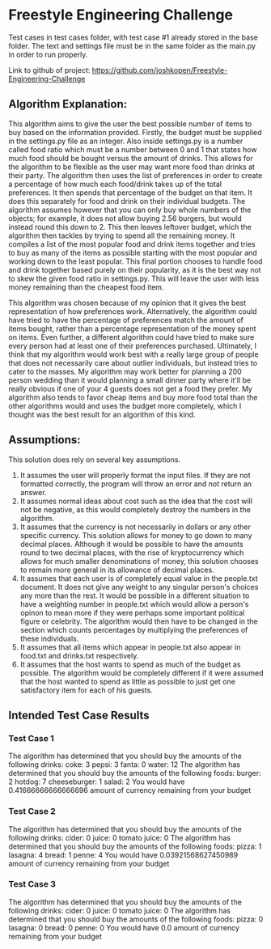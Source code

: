 # Freestyle Engineering Challenge

Test cases in test cases folder, with test case #1 already stored in the base folder. The text and settings file must be in the same folder as the main.py in order to run properly.

Link to github of project: https://github.com/joshkopen/Freestyle-Engineering-Challenge


## Algorithm Explanation:

This algorithm aims to give the user the best possible number of items to buy based on the information provided. Firstly, the budget must be supplied in the settings.py file as an integer. Also inside settings.py is a number called food ratio which must be a number between 0 and 1 that states how much food should be bought versus the amount of drinks. This allows for the algorithm to be flexible as the user may want more food than drinks at their party. The algorithm then uses the list of preferences in order to create a percentage of how much each food/drink takes up of the total preferences. It then spends that percentage of the budget on that item. It does this separately for food and drink on their individual budgets. The algorithm assumes however that you can only buy whole numbers of the objects; for example, it does not allow buying 2.56 burgers, but would instead round this down to 2. This then leaves leftover budget, which the algorithm then tackles by trying to spend all the remaining money. It compiles a list of the most popular food and drink items together and tries to buy as many of the items as possible starting with the most popular and working down to the least popular. This final portion chooses to handle food and drink together based purely on their popularity, as it is the best way not to skew the given food ratio in settings.py. This will leave the user with less money remaining than the cheapest food item.

This algorithm was chosen because of my opinion that it gives the best representation of how preferences work. Alternatively, the algorithm could have tried to have the percentage of preferences match the amount of items bought, rather than a percentage representation of the money spent on items. Even further, a different algorithm could have tried to make sure every person had at least one of their preferences purchased. Ultimately, I think that my algorithm would work best with a really large group of people that does not necessarily care about outlier individuals, but instead tries to cater to the masses. My algorithm may work better for planning a 200 person wedding than it would planning a small dinner party where it'll be really obvious if one of your 4 guests does not get a food they prefer. My algorithm also tends to favor cheap items and buy more food total than the other algorithms would and uses the budget more completely, which I thought was the best result for an algorithm of this kind.


## Assumptions:

This solution does rely on several key assumptions.
1. It assumes the user will properly format the input files. If they are not formatted correctly, the program will throw an error and not return an answer. 
2. It assumes normal ideas about cost such as the idea that the cost will not be negative, as this would completely destroy the numbers in the algorithm.
3. It assumes that the currency is not necessarily in dollars or any other specific currency. This solution allows for money to go down to many decimal places. Although it would be possible to have the amounts round to two decimal places, with the rise of kryptocurrency which allows for much smaller denominations of money, this solution chooses to remain more general in its allowance of decimal places.
4. It assumes that each user is of completely equal value in the people.txt document. It does not give any weight to any singular person's choices any more than the rest. It would be possible in a different situation to have a weighting number in people.txt which would allow a person's opinon to mean more if they were perhaps some important political figure or celebrity. The algorithm would then have to be changed in the section which counts percentages by multiplying the preferences of these individuals. 
5. It assumes that all items which appear in people.txt also appear in food.txt and drinks.txt respectively.
6. It assumes that the host wants to spend as much of the budget as possible. The algorithm would be completely different if it were assumed that the host wanted to spend as little as possible to just get one satisfactory item for each of his guests.

## Intended Test Case Results

### Test Case 1

The algorithm has determined that you should buy the amounts of the following drinks: 
coke: 3
pepsi: 3
fanta: 0
water: 12
The algorithm has determined that you should buy the amounts of the following foods: 
burger: 2
hotdog: 7
cheeseburger: 1
salad: 2
You would have 0.41666666666666696 amount of currency remaining from your budget

### Test Case 2

The algorithm has determined that you should buy the amounts of the following drinks: 
cider: 0
juice: 0
tomato juice: 0
The algorithm has determined that you should buy the amounts of the following foods: 
pizza: 1
lasagna: 4
bread: 1
penne: 4
You would have 0.03921568627450989 amount of currency remaining from your budget

### Test Case 3

The algorithm has determined that you should buy the amounts of the following drinks: 
cider: 0
juice: 0
tomato juice: 0
The algorithm has determined that you should buy the amounts of the following foods: 
pizza: 0
lasagna: 0
bread: 0
penne: 0
You would have 0.0 amount of currency remaining from your budget